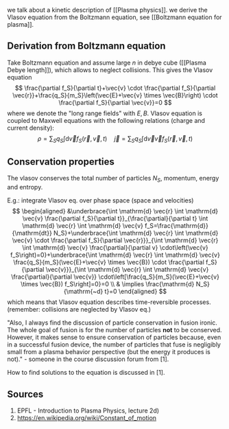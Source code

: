 we talk about a kinetic description of [[Plasma physics]].
we derive the Vlasov equation from the Boltzmann equation, see [[Boltzmann equation for plasma]].

## Derivation from Boltzmann equation
Take Boltzmann equation and assume large $n$ in debye cube ([[Plasma Debye length]]), which allows to neglect collisions. This gives the Vlasov equation
$$
\frac{\partial f_S}{\partial t}+\vec{v} \cdot \frac{\partial f_S}{\partial \vec{r}}+\frac{q_S}{m_S}\left(\vec{E}+\vec{v} \times \vec{B}\right) \cdot \frac{\partial f_S}{\partial \vec{v}}=0 
$$
where we denote the "long range fields" with $E,B$. Vlasov equation is coupled to Maxwell equations with the following relations (charge and current density):
$$
\rho=\sum_S q_S \int \mathrm{d} \vec{v} f_S(\vec{r}, \vec{v}, t) \quad \vec{j}=\sum_S q_S \int \mathrm{d} \vec{v} \vec{v} f_S(\vec{r}, \vec{v}, t)
$$


## Conservation properties
The vlasov conserves the total number of particles $N_S$, momentum, energy and entropy.

E.g.: integrate Vlasov eq. over phase space (space and velocities)
$$
\begin{aligned}
&\underbrace{\int \mathrm{d} \vec{r} \int \mathrm{d} \vec{v} \frac{\partial f_S}{\partial t}}_{\frac{\partial}{\partial t} \int \mathrm{d} \vec{r} \int \mathrm{d} \vec{v} f_S=\frac{\mathrm{d}}{\mathrm{dt}} N_S}+\underbrace{\int \mathrm{d} \vec{r} \int \mathrm{d} \vec{v} \cdot \frac{\partial f_S}{\partial \vec{r}}}_{\int \mathrm{d} \vec{r} \int \mathrm{d} \vec{v} \frac{\partial}{\partial v} \cdot\left(\vec{v} f_S\right)=0}+\underbrace{\int \mathrm{d} \vec{r} \int \mathrm{d} \vec{v} \frac{q_S}{m_S}(\vec{E}+\vec{v} \times \vec{B}) \cdot \frac{\partial f_S}{\partial \vec{v}}}_{\int \mathrm{d} \vec{r} \int \mathrm{d} \vec{v} \frac{\partial}{\partial \vec{v}} \cdot\left[\frac{q_S}{m_S}(\vec{E}+\vec{v} \times \vec{B}) f_S\right]=0}=0 \\
& \implies \frac{\mathrm{d} N_S}{\mathrm{~d} t}=0
\end{aligned}
$$
which means that Vlasov equation describes time-reversible processes. 
(remember: collisions are neglected by Vlasov eq.)

"Also, I always find the discussion of particle conservation in fusion ironic. The whole goal of fusion is for the number of particles **not** to be conserved. However, it makes sense to ensure conservation of particles because, even in a successful fusion device, the number of particles that fuse is negligibly small from a plasma behavior perspective (but the energy it produces is not)." - someone in the course discussion forum from [1].

How to find solutions to the equation is discussed in [1].


## Sources
1. EPFL - Introduction to Plasma Physics, lecture 2d)
2. https://en.wikipedia.org/wiki/Constant_of_motion
